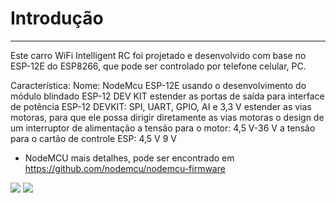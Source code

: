 
# Introdução 
------------

Este carro WiFi Intelligent RC foi projetado e desenvolvido com base no ESP-12E do ESP8266, que pode ser controlado por telefone celular, PC. 
 
Característica:
Nome: NodeMcu ESP-12E
usando o desenvolvimento do módulo blindado ESP-12 DEV KIT
estender as portas de saída para interface de potência ESP-12 DEVKIT: SPI, UART, GPIO, AI e 3,3 V
estender as vias motoras, para que ele possa dirigir diretamente as vias motoras
o design de um interruptor de alimentação
a tensão para o motor: 4,5 V-36 V
a tensão para o cartão de controle ESP: 4,5 V 9 V

* NodeMCU mais detalhes, pode ser encontrado em https://github.com/nodemcu/nodemcu-firmware

<img src="https://c.76.my/Malaysia/nodemcu-motor-shield-board-l293d-esp8266-nodemcu-v2-npstore-1706-05-NPSTORE@1.jpg">

<img src="https://uploads.filipeflop.com/2017/07/6WL46_4.jpg">





